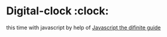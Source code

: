 # Digital-clock :clock:
this time with javascript by help of <a href="https://www.oreilly.com/library/view/javascript-the-definitive/0596101996/">Javascript the difinite guide</a>
